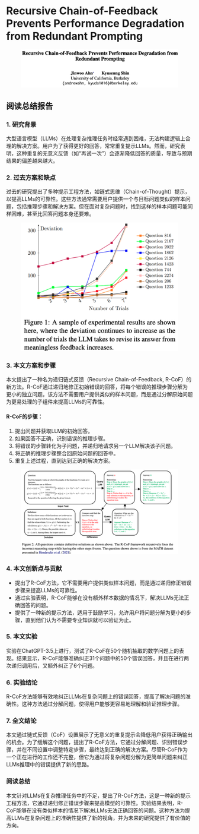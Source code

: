 # Recursive Chain-of-Feedback Prevents Performance Degradation from Redundant Prompting

<figure><img src="../.gitbook/assets/image (15) (1) (1).png" alt=""><figcaption></figcaption></figure>

## 阅读总结报告

### 1. 研究背景

大型语言模型（LLMs）在处理复杂推理任务时经常遇到困难，无法构建逻辑上合理的解决方案。用户为了获得更好的回答，常常重复提示LLMs。然而，研究表明，这种重复的无意义反馈（如“再试一次”）会逐渐降低回答的质量，导致与预期结果的偏差越来越大。

### 2. 过去方案和缺点

过去的研究提出了多种提示工程方法，如链式思维（Chain-of-Thought）提示，以提高LLMs的可靠性。这些方法通常需要用户提供一个与目标问题类似的样本问题，包括推理步骤和解决方案。但在面对复杂问题时，找到这样的样本问题可能同样困难，甚至比回答问题本身还要难。

<figure><img src="../.gitbook/assets/image (16) (1) (1).png" alt=""><figcaption></figcaption></figure>

### 3. 本文方案和步骤

本文提出了一种名为递归链式反馈（Recursive Chain-of-Feedback, R-CoF）的新方法。R-CoF通过递归地修正初始错误的回答，将每个错误的推理步骤分解为更小的独立问题。该方法不需要用户提供类似的样本问题，而是通过分解原始问题为更易处理的子组件来提高LLMs的可靠性。

#### R-CoF的步骤：

1. 提出问题并获取LLM的初始回答。
2. 如果回答不正确，识别错误的推理步骤。
3. 将错误的步骤转化为子问题，并递归地请求另一个LLM解决该子问题。
4. 将正确的推理步骤整合回原始问题的回答中。
5. 重复上述过程，直到达到正确的解决方案。

<figure><img src="../.gitbook/assets/image (17) (1).png" alt=""><figcaption></figcaption></figure>

### 4. 本文创新点与贡献

* 提出了R-CoF方法，它不需要用户提供类似样本问题，而是通过递归修正错误步骤来提高LLMs的可靠性。
* 通过实验表明，R-CoF能够在没有额外样本数据的情况下，解决LLMs无法正确回答的问题。
* 提供了一种新的提示方法，适用于鼓励学习，允许用户将问题分解为更小的步骤，直到他们认为不需要专业知识就可以验证为止。

### 5. 本文实验

实验在ChatGPT-3.5上进行，测试了R-CoF在50个随机抽取的数学问题上的表现。结果显示，R-CoF能够准确纠正31个问题中的50个错误回答，并且在进行两次递归调用后，又额外纠正了6个问题。

### 6. 实验结论

R-CoF方法能够有效地纠正LLMs在复杂问题上的错误回答，提高了解决问题的准确性。这种方法通过分解问题，使得用户能够更容易地理解和验证推理步骤。

### 7. 全文结论

本文通过链式反馈（CoF）设置展示了无意义的重复提示会降低用户获得正确输出的机会。为了缓解这个问题，提出了R-CoF方法，它通过分解问题、识别错误步骤，并在不同设置中调整特定步骤，最终达到正确的解决方案。尽管R-CoF作为一个正在进行的工作还不完整，但它为通过将复杂问题分解为更简单问题来纠正LLMs推理中的错误提供了新的思路。

### 阅读总结

本文针对LLMs在复杂推理任务中的不足，提出了R-CoF方法，这是一种新的提示工程方法，它通过递归修正错误步骤来提高模型的可靠性。实验结果表明，R-CoF能够在没有类似样本的情况下解决LLMs无法正确回答的问题。这种方法为提高LLMs在复杂问题上的准确性提供了新的视角，并为未来的研究提供了有价值的方向。
